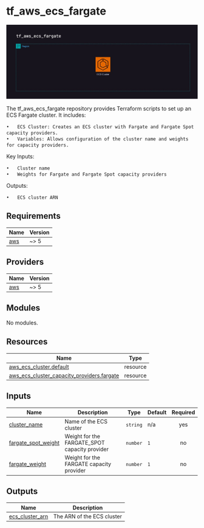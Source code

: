 # tf_aws_ecs_fargate

![Overview](./docs/overview.jpg)

The tf_aws_ecs_fargate repository provides Terraform scripts to set up an ECS Fargate cluster. It includes:

	•	ECS Cluster: Creates an ECS cluster with Fargate and Fargate Spot capacity providers.
	•	Variables: Allows configuration of the cluster name and weights for capacity providers.

Key Inputs:

	•	Cluster name
	•	Weights for Fargate and Fargate Spot capacity providers

Outputs:

	•	ECS cluster ARN

## Requirements

| Name | Version |
|------|---------|
| <a name="requirement_aws"></a> [aws](#requirement\_aws) | ~> 5 |

## Providers

| Name | Version |
|------|---------|
| <a name="provider_aws"></a> [aws](#provider\_aws) | ~> 5 |

## Modules

No modules.

## Resources

| Name | Type |
|------|------|
| [aws_ecs_cluster.default](https://registry.terraform.io/providers/hashicorp/aws/latest/docs/resources/ecs_cluster) | resource |
| [aws_ecs_cluster_capacity_providers.fargate](https://registry.terraform.io/providers/hashicorp/aws/latest/docs/resources/ecs_cluster_capacity_providers) | resource |

## Inputs

| Name | Description | Type | Default | Required |
|------|-------------|------|---------|:--------:|
| <a name="input_cluster_name"></a> [cluster\_name](#input\_cluster\_name) | Name of the ECS cluster | `string` | n/a | yes |
| <a name="input_fargate_spot_weight"></a> [fargate\_spot\_weight](#input\_fargate\_spot\_weight) | Weight for the FARGATE\_SPOT capacity provider | `number` | `1` | no |
| <a name="input_fargate_weight"></a> [fargate\_weight](#input\_fargate\_weight) | Weight for the FARGATE capacity provider | `number` | `1` | no |

## Outputs

| Name | Description |
|------|-------------|
| <a name="output_ecs_cluster_arn"></a> [ecs\_cluster\_arn](#output\_ecs\_cluster\_arn) | The ARN of the ECS cluster |
